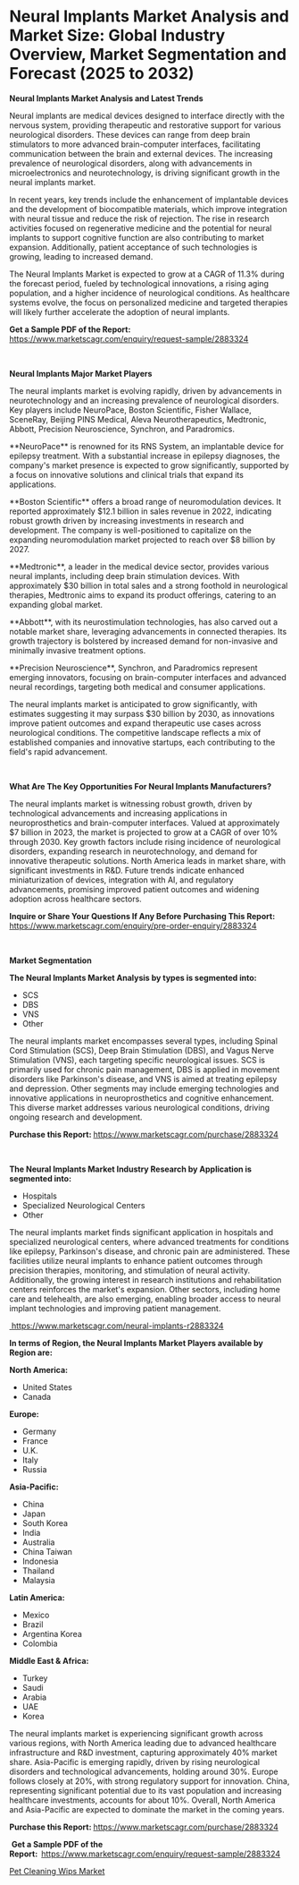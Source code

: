 <p><h1>Neural Implants Market Analysis and Market Size: Global Industry Overview, Market Segmentation and Forecast (2025 to 2032)</h1></p><p><strong>Neural Implants Market Analysis and Latest Trends</strong></p>
<p><p>Neural implants are medical devices designed to interface directly with the nervous system, providing therapeutic and restorative support for various neurological disorders. These devices can range from deep brain stimulators to more advanced brain-computer interfaces, facilitating communication between the brain and external devices. The increasing prevalence of neurological disorders, along with advancements in microelectronics and neurotechnology, is driving significant growth in the neural implants market.</p><p>In recent years, key trends include the enhancement of implantable devices and the development of biocompatible materials, which improve integration with neural tissue and reduce the risk of rejection. The rise in research activities focused on regenerative medicine and the potential for neural implants to support cognitive function are also contributing to market expansion. Additionally, patient acceptance of such technologies is growing, leading to increased demand.</p><p>The Neural Implants Market is expected to grow at a CAGR of 11.3% during the forecast period, fueled by technological innovations, a rising aging population, and a higher incidence of neurological conditions. As healthcare systems evolve, the focus on personalized medicine and targeted therapies will likely further accelerate the adoption of neural implants.</p></p>
<p><strong>Get a Sample PDF of the Report:&nbsp;</strong> <a href="https://www.marketscagr.com/enquiry/request-sample/2883324?utm_campaign=2648&utm_medium=2&utm_source=Github&utm_content=ia&utm_term=13032025&utm_id=neural-implants">https://www.marketscagr.com/enquiry/request-sample/2883324</a></p>
<p>&nbsp;</p>
<p><strong>Neural Implants Major Market Players</strong></p>
<p><p>The neural implants market is evolving rapidly, driven by advancements in neurotechnology and an increasing prevalence of neurological disorders. Key players include NeuroPace, Boston Scientific, Fisher Wallace, SceneRay, Beijing PINS Medical, Aleva Neurotherapeutics, Medtronic, Abbott, Precision Neuroscience, Synchron, and Paradromics.</p><p>**NeuroPace** is renowned for its RNS System, an implantable device for epilepsy treatment. With a substantial increase in epilepsy diagnoses, the company's market presence is expected to grow significantly, supported by a focus on innovative solutions and clinical trials that expand its applications.</p><p>**Boston Scientific** offers a broad range of neuromodulation devices. It reported approximately $12.1 billion in sales revenue in 2022, indicating robust growth driven by increasing investments in research and development. The company is well-positioned to capitalize on the expanding neuromodulation market projected to reach over $8 billion by 2027.</p><p>**Medtronic**, a leader in the medical device sector, provides various neural implants, including deep brain stimulation devices. With approximately $30 billion in total sales and a strong foothold in neurological therapies, Medtronic aims to expand its product offerings, catering to an expanding global market.</p><p>**Abbott**, with its neurostimulation technologies, has also carved out a notable market share, leveraging advancements in connected therapies. Its growth trajectory is bolstered by increased demand for non-invasive and minimally invasive treatment options.</p><p>**Precision Neuroscience**, Synchron, and Paradromics represent emerging innovators, focusing on brain-computer interfaces and advanced neural recordings, targeting both medical and consumer applications.</p><p>The neural implants market is anticipated to grow significantly, with estimates suggesting it may surpass $30 billion by 2030, as innovations improve patient outcomes and expand therapeutic use cases across neurological conditions. The competitive landscape reflects a mix of established companies and innovative startups, each contributing to the field's rapid advancement.</p></p>
<p>&nbsp;</p>
<p><strong>What Are The Key Opportunities For Neural Implants Manufacturers?</strong></p>
<p><p>The neural implants market is witnessing robust growth, driven by technological advancements and increasing applications in neuroprosthetics and brain-computer interfaces. Valued at approximately $7 billion in 2023, the market is projected to grow at a CAGR of over 10% through 2030. Key growth factors include rising incidence of neurological disorders, expanding research in neurotechnology, and demand for innovative therapeutic solutions. North America leads in market share, with significant investments in R&D. Future trends indicate enhanced miniaturization of devices, integration with AI, and regulatory advancements, promising improved patient outcomes and widening adoption across healthcare sectors.</p></p>
<p><strong>Inquire or Share Your Questions If Any Before Purchasing This Report:</strong> <a href="https://www.marketscagr.com/enquiry/pre-order-enquiry/2883324?utm_campaign=2648&utm_medium=2&utm_source=Github&utm_content=ia&utm_term=13032025&utm_id=neural-implants">https://www.marketscagr.com/enquiry/pre-order-enquiry/2883324</a></p>
<p>&nbsp;</p>
<p><strong>Market Segmentation</strong></p>
<p><strong>The Neural Implants Market Analysis by types is segmented into:</strong></p>
<p><ul><li>SCS</li><li>DBS</li><li>VNS</li><li>Other</li></ul></p>
<p><p>The neural implants market encompasses several types, including Spinal Cord Stimulation (SCS), Deep Brain Stimulation (DBS), and Vagus Nerve Stimulation (VNS), each targeting specific neurological issues. SCS is primarily used for chronic pain management, DBS is applied in movement disorders like Parkinson's disease, and VNS is aimed at treating epilepsy and depression. Other segments may include emerging technologies and innovative applications in neuroprosthetics and cognitive enhancement. This diverse market addresses various neurological conditions, driving ongoing research and development.</p></p>
<p><strong>Purchase this Report:&nbsp;</strong><a href="https://www.marketscagr.com/purchase/2883324?utm_campaign=2648&utm_medium=2&utm_source=Github&utm_content=ia&utm_term=13032025&utm_id=neural-implants">https://www.marketscagr.com/purchase/2883324</a></p>
<p>&nbsp;</p>
<p><strong>The Neural Implants Market Industry Research by Application is segmented into:</strong></p>
<p><ul><li>Hospitals</li><li>Specialized Neurological Centers</li><li>Other</li></ul></p>
<p><p>The neural implants market finds significant application in hospitals and specialized neurological centers, where advanced treatments for conditions like epilepsy, Parkinson's disease, and chronic pain are administered. These facilities utilize neural implants to enhance patient outcomes through precision therapies, monitoring, and stimulation of neural activity. Additionally, the growing interest in research institutions and rehabilitation centers reinforces the market's expansion. Other sectors, including home care and telehealth, are also emerging, enabling broader access to neural implant technologies and improving patient management.</p></p>
<p><a href="https://www.marketscagr.com/neural-implants-r2883324?utm_campaign=2648&utm_medium=2&utm_source=Github&utm_content=ia&utm_term=13032025&utm_id=neural-implants">&nbsp;https://www.marketscagr.com/neural-implants-r2883324</a></p>
<p><strong>In terms of Region, the Neural Implants Market Players available by Region are:</strong></p>
<p>
    <p> <strong> North America: </strong>
        <ul>
            <li>United States</li>
            <li>Canada</li>
        </ul>
        </p> 
    <p> <strong> Europe: </strong>
        <ul>
            <li>Germany</li>
            <li>France</li>
            <li>U.K.</li>
            <li>Italy</li>
            <li>Russia</li>
        </ul>
        </p> 
    <p> <strong> Asia-Pacific: </strong>
        <ul>
            <li>China</li>
            <li>Japan</li>
            <li>South Korea</li>
            <li>India</li>
            <li>Australia</li>
            <li>China Taiwan</li>
            <li>Indonesia</li>
            <li>Thailand</li>
            <li>Malaysia</li>
        </ul>
        </p> 
    <p> <strong> Latin America: </strong>
        <ul>
            <li>Mexico</li>
            <li>Brazil</li>
            <li>Argentina Korea</li>
            <li>Colombia</li>
        </ul>
        </p> 
    <p> <strong> Middle East & Africa: </strong>
        <ul>
            <li>Turkey</li>
            <li>Saudi</li>
            <li>Arabia</li>
            <li>UAE</li>
            <li>Korea</li>
        </ul>
    </p>
    </p>
<p><p>The neural implants market is experiencing significant growth across various regions, with North America leading due to advanced healthcare infrastructure and R&D investment, capturing approximately 40% market share. Asia-Pacific is emerging rapidly, driven by rising neurological disorders and technological advancements, holding around 30%. Europe follows closely at 20%, with strong regulatory support for innovation. China, representing significant potential due to its vast population and increasing healthcare investments, accounts for about 10%. Overall, North America and Asia-Pacific are expected to dominate the market in the coming years.</p></p>
<p><strong>Purchase this Report: </strong><a href="https://www.marketscagr.com/purchase/2883324?utm_campaign=2648&utm_medium=2&utm_source=Github&utm_content=ia&utm_term=13032025&utm_id=neural-implants">https://www.marketscagr.com/purchase/2883324</a></p>
<p>&nbsp;<strong>Get a Sample PDF of the Report:&nbsp;&nbsp;</strong><a href="https://www.marketscagr.com/enquiry/request-sample/2883324?utm_campaign=2648&utm_medium=2&utm_source=Github&utm_content=ia&utm_term=13032025&utm_id=neural-implants">https://www.marketscagr.com/enquiry/request-sample/2883324</a></p>
<p><strong></strong></p>
<p><p><a href="https://github.com/pearlinewhite4692/Market-Research-Report-List-1/blob/main/pet-cleaning-wips-market.md?utm_campaign=2648&utm_medium=2&utm_source=Github&utm_content=ia&utm_term=13032025&utm_id=neural-implants">Pet Cleaning Wips Market</a></p></p>